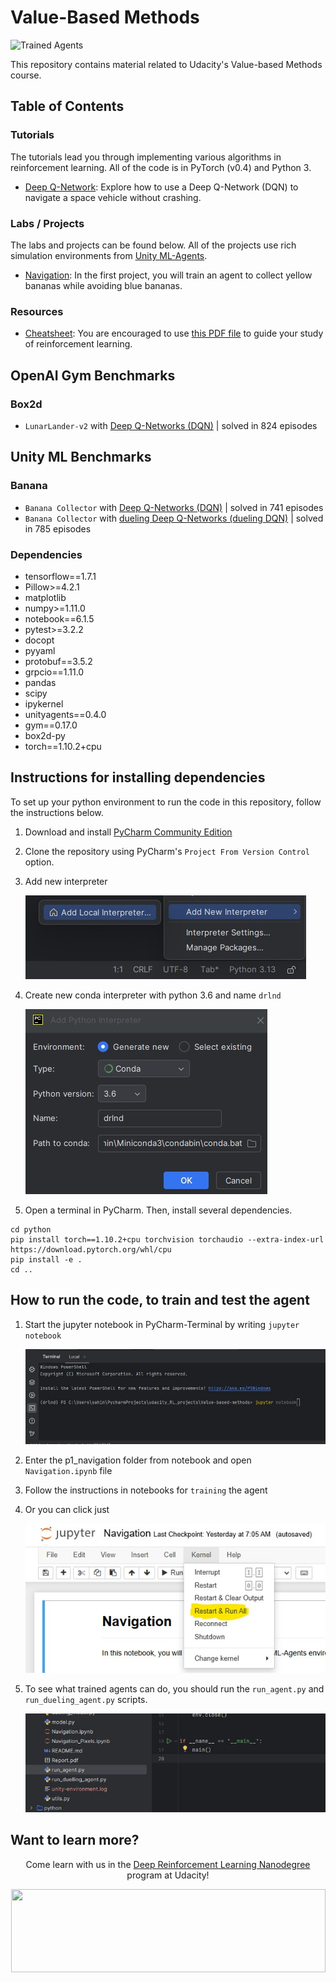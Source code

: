 [//]: # (Image References)

[image1]: https://user-images.githubusercontent.com/10624937/42135602-b0335606-7d12-11e8-8689-dd1cf9fa11a9.gif "Trained Agents"
[image2]: https://user-images.githubusercontent.com/10624937/42386929-76f671f0-8106-11e8-9376-f17da2ae852e.png "Kernel"
[image3]: /img/add_interpreter.jpg "New interpreter"
[image4]: /img/conda_py36_interpreter.jpg "Conda interpreter"
[image5]: /img/start_notebook.jpg "start notebook"
[image6]: /img/run_all.jpg "run all"
[image7]: /img/run_agent.jpg "run agent"

# Value-Based Methods

![Trained Agents][image1]

This repository contains material related to Udacity's Value-based Methods course.

## Table of Contents

### Tutorials

The tutorials lead you through implementing various algorithms in reinforcement learning.  All of the code is in PyTorch (v0.4) and Python 3.

* [Deep Q-Network](https://github.com/coder52/Value-based-methods/tree/main/dqn): Explore how to use a Deep Q-Network (DQN) to navigate a space vehicle without crashing.

### Labs / Projects

The labs and projects can be found below.  All of the projects use rich simulation environments from [Unity ML-Agents](https://github.com/Unity-Technologies/ml-agents).

* [Navigation](https://github.com/coder52/Value-based-methods/tree/main/p1_navigation): In the first project, you will train an agent to collect yellow bananas while avoiding blue bananas.

### Resources

* [Cheatsheet](https://github.com/coder52/Value-based-methods/tree/main/cheatsheet): You are encouraged to use [this PDF file](https://github.com/coder52/Value-based-methods/blob/main/cheatsheet/cheatsheet.pdf) to guide your study of reinforcement learning. 

## OpenAI Gym Benchmarks

### Box2d
- `LunarLander-v2` with [Deep Q-Networks (DQN)](https://github.com/coder52/Value-based-methods/blob/main/dqn/exercise/Deep_Q_Network.ipynb) | solved in 824 episodes

## Unity ML Benchmarks

### Banana
- `Banana Collector` with [Deep Q-Networks (DQN)](https://github.com/coder52/Value-based-methods/blob/main/dqn/exercise/Deep_Q_Network.ipynb) | solved in 741 episodes
- `Banana Collector` with [dueling Deep Q-Networks (dueling DQN)](https://github.com/coder52/Value-based-methods/blob/main/p1_navigation/Navigation.ipynb) | solved in 785 episodes

### Dependencies

- tensorflow==1.7.1
- Pillow>=4.2.1
- matplotlib
- numpy>=1.11.0
- notebook==6.1.5
- pytest>=3.2.2
- docopt
- pyyaml
- protobuf==3.5.2
- grpcio==1.11.0
- pandas
- scipy
- ipykernel
- unityagents==0.4.0
- gym==0.17.0
- box2d-py
- torch==1.10.2+cpu


## Instructions for installing dependencies

To set up your python environment to run the code in this repository, follow the instructions below.

1. Download and install [PyCharm Community Edition](https://www.jetbrains.com/pycharm/download/?section=windows)

2. Clone the repository using PyCharm's `Project From Version Control` option. 

3. Add new interpreter 

	![New interpreter][image3]

4. Create new conda interpreter with python 3.6 and name `drlnd`

	![Conda interpreter][image4]
    	
5. Open a terminal in PyCharm.  Then, install several dependencies.

````
cd python
pip install torch==1.10.2+cpu torchvision torchaudio --extra-index-url https://download.pytorch.org/whl/cpu
pip install -e .
cd ..
````

## How to run the code, to train and test the agent

1. Start the jupyter notebook in PyCharm-Terminal by writing `jupyter notebook`
	
	![start notebook][image5]

2. Enter the p1_navigation folder from notebook and open `Navigation.ipynb` file
3. Follow the instructions in notebooks for `training` the agent
4. Or you can click just 

	![run all][image6]

10. To see what trained agents can do, you should run the `run_agent.py` and `run_dueling_agent.py` scripts.

	![run agent][image7]

## Want to learn more?

<p align="center">Come learn with us in the <a href="https://www.udacity.com/course/deep-reinforcement-learning-nanodegree--nd893">Deep Reinforcement Learning Nanodegree</a> program at Udacity!</p>

<p align="center"><a href="https://www.udacity.com/course/deep-reinforcement-learning-nanodegree--nd893">
 <img width="503" height="133" src="https://user-images.githubusercontent.com/10624937/42135812-1829637e-7d16-11e8-9aa1-88056f23f51e.png"></a>
</p>
